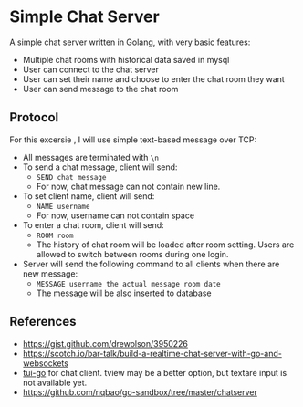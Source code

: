 # Simple Chat Server

A simple chat server written in Golang, with very basic features:

  * Multiple chat rooms with historical data saved in mysql
  * User can connect to the chat server
  * User can set their name and choose to enter the chat room they want
  * User can send message to the chat room

## Protocol

For this excersie , I will use simple text-based message over TCP:

  * All messages are terminated with `\n`
  * To send a chat message, client will send: 
    * `SEND chat message`
    * For now, chat message can not contain new line.
  * To set client name, client will send:
    * `NAME username`
    * For now, username can not contain space
  * To enter a chat room, client will send:
    * `ROOM room`
    * The history of chat room will be loaded after room setting. Users are allowed to switch between rooms during one login. 
  * Server will send the following command to all clients when there are new message:
    * `MESSAGE username the actual message room date`
    * The message will be also inserted to database



## References

  * https://gist.github.com/drewolson/3950226
  * https://scotch.io/bar-talk/build-a-realtime-chat-server-with-go-and-websockets
  * [tui-go](https://github.com/marcusolsson/tui-go) for chat client. tview may be a better option, but textare input is not available yet.
  * https://github.com/nqbao/go-sandbox/tree/master/chatserver 
